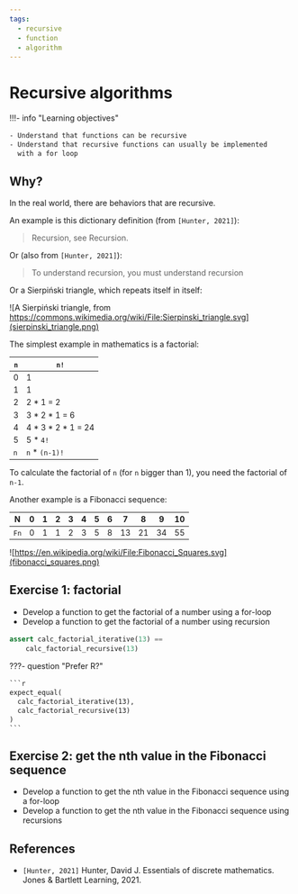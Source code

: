 ```yaml
---
tags:
  - recursive
  - function
  - algorithm
---
```


# Recursive algorithms

!!!- info "Learning objectives"

    - Understand that functions can be recursive
    - Understand that recursive functions can usually be implemented
      with a for loop

## Why?

In the real world, there are behaviors that are recursive.

An example is this dictionary definition (from `[Hunter, 2021]`):

> Recursion, see Recursion.

Or (also from `[Hunter, 2021]`):

> To understand recursion, you must understand recursion

Or a Sierpiński triangle, which repeats itself in itself:

![A Sierpiński triangle, from https://commons.wikimedia.org/wiki/File:Sierpinski_triangle.svg](sierpinski_triangle.png)

The simplest example in mathematics is a factorial:

 `n` | `n!`                  
-----|-----------------------
 0   | 1                     
 1   | 1                     
 2   | 2 \* 1 = 2            
 3   | 3 \* 2 \* 1 = 6       
 4   | 4 \* 3 \* 2 \* 1 = 24 
 5   | 5 \* `4!`             
 `n` | `n` \* `(n-1)!`       

To calculate the factorial of `n` (for `n` bigger than 1),
you need the factorial of `n-1`.

Another example is a Fibonacci sequence:

| N    | 0   | 1   | 2   | 3   | 4   | 5   | 6   | 7   | 8   | 9   | 10  |
|------|-----|-----|-----|-----|-----|-----|-----|-----|-----|-----|-----|
| `Fn` | 0   | 1   | 1   | 2   | 3   | 5   | 8   | 13  | 21  | 34  | 55  |

![https://en.wikipedia.org/wiki/File:Fibonacci_Squares.svg](fibonacci_squares.png)

## Exercise 1: factorial

- Develop a function to get the factorial of a number using a for-loop
- Develop a function to get the factorial of a number using recursion

```python
assert calc_factorial_iterative(13) ==
    calc_factorial_recursive(13)
```

???- question "Prefer R?"

    ```r
    expect_equal(
      calc_factorial_iterative(13),
      calc_factorial_recursive(13)
    )
    ```

## Exercise 2: get the nth value in the Fibonacci sequence

- Develop a function to get the nth value in the Fibonacci sequence
  using a for-loop
- Develop a function to get the nth value in the Fibonacci sequence
  using recursions

## References

- `[Hunter, 2021]` Hunter, David J. Essentials of discrete mathematics. Jones & Bartlett Learning, 2021.
